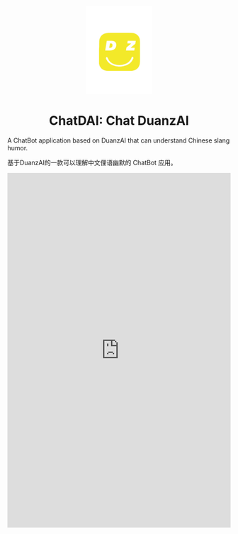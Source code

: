 <div align="center">
  <img src="./duanzai.png" alt="icon" style="width: 150px; height: 200px;"/>
</div>


<h1 align="center">ChatDAI: Chat DuanzAI</h1>

A ChatBot application based on DuanzAI that can understand Chinese slang humor.

基于DuanzAI的一款可以理解中文俚语幽默的 ChatBot 应用。


<iframe src="http://8.130.135.0/" width="100%" height="800" frameborder="0"></iframe>
